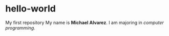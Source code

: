 # hello-world
My first repository
My name is **Michael Alvarez**. I am majoring in *computer programming*. 
